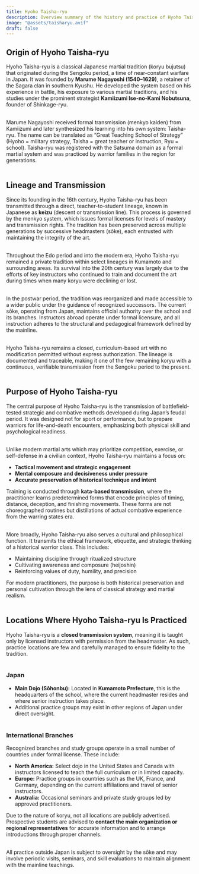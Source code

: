 ```yaml
---
title: Hyoho Taisha-ryu
description: Overview summary of the history and practice of Hyoho Taisha-ryu
image: "@assets/taisharyu.avif"
draft: false
---
```


## Origin of Hyoho Taisha-ryu

Hyoho Taisha-ryu is a classical Japanese martial tradition (koryu bujutsu) that originated during the Sengoku period, a time of near-constant warfare in Japan. It was founded by **Marume Nagayoshi (1540–1629)**, a retainer of the Sagara clan in southern Kyushu. He developed the system based on his experience in battle, his exposure to various martial traditions, and his studies under the prominent strategist **Kamiizumi Ise-no-Kami Nobutsuna**, founder of Shinkage-ryu.<br><br>

Marume Nagayoshi received formal transmission (menkyo kaiden) from Kamiizumi and later synthesized his learning into his own system: Taisha-ryu. The name can be translated as “Great Teaching School of Strategy” (Hyoho = military strategy, Taisha = great teacher or instruction, Ryu = school). Taisha-ryu was registered with the Satsuma domain as a formal martial system and was practiced by warrior families in the region for generations.<br><br>

## Lineage and Transmission

Since its founding in the 16th century, Hyoho Taisha-ryu has been transmitted through a direct, teacher-to-student lineage, known in Japanese as **keizu** (descent or transmission line). This process is governed by the menkyo system, which issues formal licenses for levels of mastery and transmission rights. The tradition has been preserved across multiple generations by successive headmasters (sōke), each entrusted with maintaining the integrity of the art.<br><br>

Throughout the Edo period and into the modern era, Hyoho Taisha-ryu remained a private tradition within select lineages in Kumamoto and surrounding areas. Its survival into the 20th century was largely due to the efforts of key instructors who continued to train and document the art during times when many koryu were declining or lost.<br><br>

In the postwar period, the tradition was reorganized and made accessible to a wider public under the guidance of recognized successors. The current sōke, operating from Japan, maintains official authority over the school and its branches. Instructors abroad operate under formal licensure, and all instruction adheres to the structural and pedagogical framework defined by the mainline.<br><br>

Hyoho Taisha-ryu remains a closed, curriculum-based art with no modification permitted without express authorization. The lineage is documented and traceable, making it one of the few remaining koryu with a continuous, verifiable transmission from the Sengoku period to the present.<br><br>

## Purpose of Hyoho Taisha-ryu

The central purpose of Hyoho Taisha-ryu is the transmission of battlefield-tested strategic and combative methods developed during Japan’s feudal period. It was designed not for sport or performance, but to prepare warriors for life-and-death encounters, emphasizing both physical skill and psychological readiness.<br><br>

Unlike modern martial arts which may prioritize competition, exercise, or self-defense in a civilian context, Hyoho Taisha-ryu maintains a focus on:
 - **Tactical movement and strategic engagement**
 - **Mental composure and decisiveness under pressure**
 - **Accurate preservation of historical technique and intent**

Training is conducted through **kata-based transmission**, where the practitioner learns predetermined forms that encode principles of timing, distance, deception, and finishing movements. These forms are not choreographed routines but distillations of actual combative experience from the warring states era.<br><br>

More broadly, Hyoho Taisha-ryu also serves a cultural and philosophical function. It transmits the ethical framework, etiquette, and strategic thinking of a historical warrior class. This includes:
- Maintaining discipline through ritualized structure
- Cultivating awareness and composure (heijoshin)
- Reinforcing values of duty, humility, and precision

For modern practitioners, the purpose is both historical preservation and personal cultivation through the lens of classical strategy and martial realism.<br><br>

## Locations Where Hyoho Taisha-ryu Is Practiced

Hyoho Taisha-ryu is a **closed transmission system**, meaning it is taught only by licensed instructors with permission from the headmaster. As such, practice locations are few and carefully managed to ensure fidelity to the tradition.<br><br>

### Japan
- **Main Dojo (Sōhonbu):** Located in **Kumamoto Prefecture**, this is the headquarters of the school, where the current headmaster resides and where senior instruction takes place.
- Additional practice groups may exist in other regions of Japan under direct oversight.<br><br>

### International Branches
Recognized branches and study groups operate in a small number of countries under formal license. These include:
- **North America:** Select dojo in the United States and Canada with instructors licensed to teach the full curriculum or in limited capacity.
- **Europe:** Practice groups in countries such as the UK, France, and Germany, depending on the current affiliations and travel of senior instructors.
- **Australia:** Occasional seminars and private study groups led by approved practitioners.

Due to the nature of koryu, not all locations are publicly advertised. Prospective students are advised to **contact the main organization or regional representatives** for accurate information and to arrange introductions through proper channels.<br><br>

All practice outside Japan is subject to oversight by the sōke and may involve periodic visits, seminars, and skill evaluations to maintain alignment with the mainline teachings.
